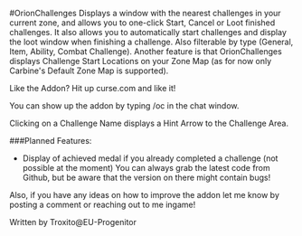 #OrionChallenges
Displays a window with the nearest challenges in your current zone, and allows you to one-click Start, Cancel or Loot finished challenges. It also allows you to automatically start challenges and display the loot window when finishing a challenge. Also filterable by type (General, Item, Ability, Combat Challenge).
Another feature is that OrionChallenges displays Challenge Start Locations on your Zone Map (as for now only Carbine's Default Zone Map is supported).

Like the Addon? Hit up curse.com and like it!

 

You can show up the addon by typing
/oc
in the chat window.

Clicking on a Challenge Name displays a Hint Arrow to the Challenge Area.

 

###Planned Features:

* Display of achieved medal if you already completed a challenge (not possible at the moment)
You can always grab the latest code from Github, but be aware that the version on there might contain bugs!

Also, if you have any ideas on how to improve the addon let me know by posting a comment or reaching out to me ingame!

Written by Troxito@EU-Progenitor
